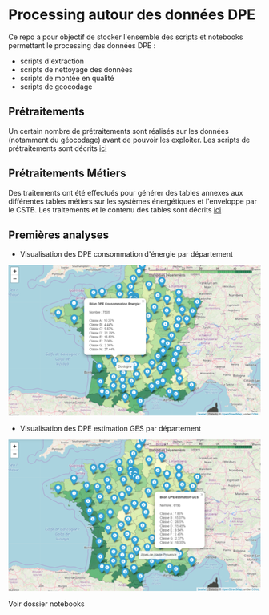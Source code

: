 # Processing autour des données DPE

Ce repo a pour objectif de stocker l'ensemble des scripts et notebooks permettant le processing des données DPE :
- scripts d'extraction
- scripts de nettoyage des données
- scripts de montée en qualité
- scripts de geocodage


## Prétraitements

Un certain nombre de prétraitements sont réalisés sur les données (notamment du géocodage) avant de pouvoir les exploiter. Les scripts de prétraitements sont décrits [ici](data-processing/README.md)

## Prétraitements Métiers

Des traitements ont été effectués pour générer des tables annexes aux différentes tables métiers sur les systèmes énergétiques et l'enveloppe par le CSTB. Les traitements et le contenu des tables sont décrits [ici](data_processing_cstb/traitement_donnees_metier/README.md)

## Premières analyses

- Visualisation des DPE consommation d'énergie par département 

![Conso Energie](screenshots/dpe_conso_energie_moyenne_france_departement.png)

- Visualisation des DPE estimation GES par département 

![Estimation GES](screenshots/dpe_estimation_GES_france_departement.png)

Voir dossier notebooks

